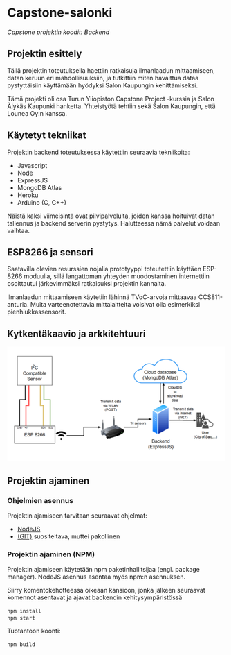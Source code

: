 # Capstone-salonki

*Capstone projektin koodit: Backend*

## Projektin esittely

Tällä projektin toteutuksella haettiin ratkaisuja ilmanlaadun mittaamiseen, datan keruun eri mahdollisuuksiin, ja tutkittiin miten havaittua dataa pystyttäisiin käyttämään hyödyksi Salon Kaupungin kehittämiseksi. 

Tämä projekti oli osa Turun Yliopiston Capstone Project -kurssia ja Salon Älykäs Kaupunki hanketta. Yhteistyötä tehtiin sekä Salon Kaupungin, että Lounea Oy:n kanssa.

## Käytetyt tekniikat

Projektin backend toteutuksessa käytettiin seuraavia tekniikoita:

* Javascript
* Node
* ExpressJS
* MongoDB Atlas
* Heroku
* Arduino (C, C++)

Näistä kaksi viimeisintä ovat pilvipalveluita, joiden kanssa hoituivat datan tallennus ja backend serverin pystytys. Haluttaessa nämä palvelut voidaan vaihtaa.


## ESP8266 ja sensori
 
 Saatavilla olevien resurssien nojalla prototyyppi toteutettiin käyttäen ESP-8266 moduulia, sillä langattoman yhteyden muodostaminen internettiin osoittautui järkevimmäksi ratkaisuksi projektin kannalta.

Ilmanlaadun mittaamiseen käytetiin lähinnä TVoC-arvoja mittaavaa CCS811-anturia. Muita varteenotettavia mittalaitteita voisivat olla esimerkiksi pienhiukkassensorit.

## Kytkentäkaavio ja arkkitehtuuri 

![Kytkentäkaavio ja arkkitehtuuri](/images/circuit&architecture.png)

## Projektin ajaminen
### Ohjelmien asennus
Projektin ajamiseen tarvitaan seuraavat ohjelmat:
 - [NodeJS](https://nodejs.org/)
 - [(GIT)](https://git-scm.com/) suositeltava, muttei pakollinen
 
### Projektin ajaminen (NPM)
Projektin ajamiseen käytetään npm paketinhallitsijaa (engl. package manager). NodeJS asennus asentaa myös npm:n asennuksen.

Siirry komentokehotteessa oikeaan kansioon, jonka jälkeen seuraavat komennot asentavat ja ajavat backendin kehitysympäristössä 

    npm install
    npm start

Tuotantoon koonti:

    npm build
